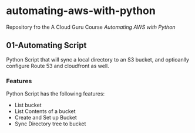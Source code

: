 # automating-aws-with-python

Repository fro the A Cloud Guru Course _Automating AWS with Python_

## 01-Automating Script

Python Script that will sync a local directory to an S3 bucket, and optioanlly configure Route 53 and cloudfront as well.

### Features

Python Script has the following features:

- List bucket
- List Contents of a bucket
- Create and Set up Bucket
- Sync Directory tree to bucket
